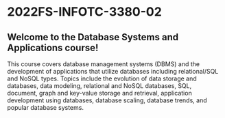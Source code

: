 # 2022FS-INFOTC-3380-02

## Welcome to the Database Systems and Applications course!
This course covers database management systems (DBMS) and the development of applications that utilize databases including relational/SQL and NoSQL types. Topics include the evolution of data storage and databases, data modeling, relational and NoSQL databases, SQL, document, graph and key-value storage and retrieval, application development using databases, database scaling, database trends, and popular database systems.
